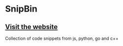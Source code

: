 # SnipBin

## <a href="snipbin.siddhant-nair.com">Visit the website</a>

Collection of code snippets from js, python, go and c++
